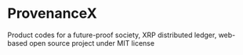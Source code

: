 # ProvenanceX
Product codes for a future-proof society, XRP distributed ledger, web-based open source project under MIT license
